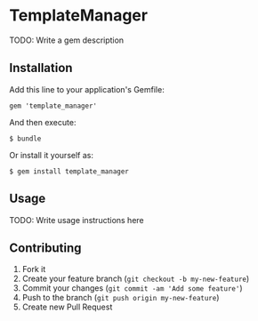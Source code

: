 # TemplateManager

TODO: Write a gem description

## Installation

Add this line to your application's Gemfile:

    gem 'template_manager'

And then execute:

    $ bundle

Or install it yourself as:

    $ gem install template_manager

## Usage

TODO: Write usage instructions here

## Contributing

1. Fork it
2. Create your feature branch (`git checkout -b my-new-feature`)
3. Commit your changes (`git commit -am 'Add some feature'`)
4. Push to the branch (`git push origin my-new-feature`)
5. Create new Pull Request
